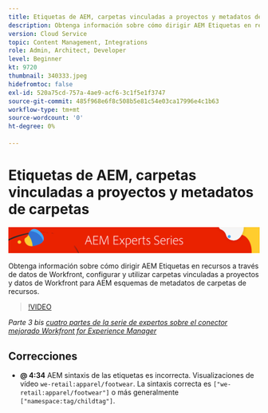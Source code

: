 ```yaml
---
title: Etiquetas de AEM, carpetas vinculadas a proyectos y metadatos de carpetas para Workfront para AEM conector mejorado
description: Obtenga información sobre cómo dirigir AEM Etiquetas en recursos a través de datos de Workfront, utilizar carpetas vinculadas a proyectos y datos de Workfront para AEM esquemas de metadatos de carpetas de recursos.
version: Cloud Service
topic: Content Management, Integrations
role: Admin, Architect, Developer
level: Beginner
kt: 9720
thumbnail: 340333.jpeg
hidefromtoc: false
exl-id: 520a75cd-757a-4ae9-acf6-3c1f5e1f3747
source-git-commit: 485f968e6f8c508b5e81c54e03ca17996e4c1b63
workflow-type: tm+mt
source-wordcount: '0'
ht-degree: 0%

---
```


# Etiquetas de AEM, carpetas vinculadas a proyectos y metadatos de carpetas

![AEM serie de expertos](./assets/banner.png)

Obtenga información sobre cómo dirigir AEM Etiquetas en recursos a través de datos de Workfront, configurar y utilizar carpetas vinculadas a proyectos y datos de Workfront para AEM esquemas de metadatos de carpetas de recursos.

>[!VIDEO](https://video.tv.adobe.com/v/340333/?quality=12&learn=on)

_Parte 3 bis [cuatro partes de la serie de expertos sobre el conector mejorado Workfront for Experience Manager](./overview.md)_

## Correcciones

+ __@ 4:34__ AEM sintaxis de las etiquetas es incorrecta. Visualizaciones de vídeo `we-retail:apparel/footwear`. La sintaxis correcta es `["we-retail:apparel/footwear"]` o más generalmente `["namespace:tag/childtag"]`.
